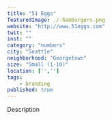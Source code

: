 ```yaml
---
title: "51 Eggs"
featuredImage: ./-hamburgers.png
website: "http://www.51eggs.com"
twit: ""
inst: ""
category: "numbers"
city: "Seattle"
neighborhood: "Georgetown"
size: "Small (1-10)"
location: ['','']
tags:
    - branding
published: true
---
```


Description
